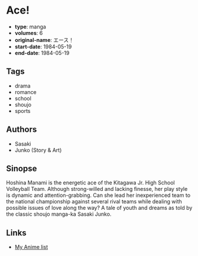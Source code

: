 # Ace!

-   **type**: manga
-   **volumes**: 6
-   **original-name**: エース！
-   **start-date**: 1984-05-19
-   **end-date**: 1984-05-19

## Tags

-   drama
-   romance
-   school
-   shoujo
-   sports

## Authors

-   Sasaki
-   Junko (Story & Art)

## Sinopse

Hoshina Manami is the energetic ace of the Kitagawa Jr. High School Volleyball Team. Although strong-willed and lacking finesse, her play style is dynamic and attention-grabbing. Can she lead her inexperienced team to the national championship against several rival teams while dealing with possible issues of love along the way? A tale of youth and dreams as told by the classic shoujo manga-ka Sasaki Junko.

## Links

-   [My Anime list](https://myanimelist.net/manga/20435/Ace)
